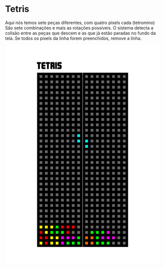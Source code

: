# Tetris
Aqui nós temos sete peças diferentes, com quatro pixels cada (tetromino)
São sete combinações e mais as rotações possíveis.
O sistema detecta a colisão entre as peças que descem e as
que já estão paradas no fundo da tela. Se todos os pixels da linha 
forem preenchidos, remove a linha.

![Tetris](https://github.com/djairjr/oficina_CircuitPython/blob/main/aula_13_Tetris/Tetris.png)
